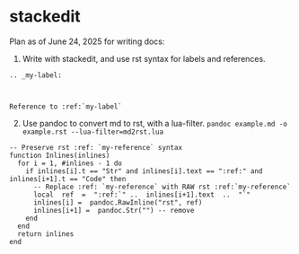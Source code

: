 # stackedit

Plan as of June 24, 2025 for writing docs:
1. Write with stackedit, and use rst syntax for labels and references.

```
.. _my-label:



Reference to :ref:`my-label`
```

2. Use pandoc to convert md to rst, with a lua-filter.
`pandoc example.md -o example.rst --lua-filter=md2rst.lua`
```
-- Preserve rst :ref: `my-reference` syntax
function Inlines(inlines)
  for i = 1, #inlines - 1 do
    if inlines[i].t == "Str" and inlines[i].text == ":ref:" and inlines[i+1].t == "Code" then
      -- Replace :ref: `my-reference` with RAW rst :ref:`my-reference`
      local  ref  =  ":ref:`" ..  inlines[i+1].text  ..  "`"
      inlines[i] =  pandoc.RawInline("rst", ref)
      inlines[i+1] =  pandoc.Str("") -- remove
    end
  end
  return inlines
end
```

<!--stackedit_data:
eyJoaXN0b3J5IjpbLTczMjY0Njg1Ml19
-->